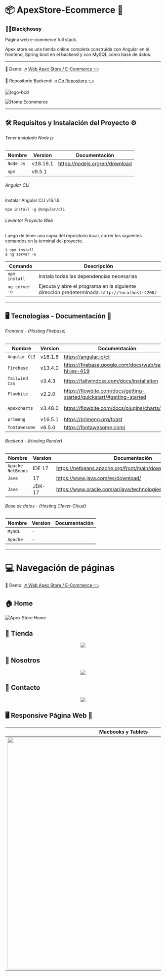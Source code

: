 
#  📦 ApexStore-Ecommerce 🛒
### 🧑‍💻Blackjhossy 
<p>Página web e-commerce full stack.</p>
<p>Apex store es una tienda online completa construida con Angular en el frontend, Spring boot en el backend y con MySQL como base de datos.</p>

<hr>
<p>📌 Demo: <a href='https://e-commerce-ac291.web.app/' target='_blank'>↗️ Web Apex Store / E-Commerce 👈<a/></p>
<p>📌 Repositorio Backend: <a href='https://github.com/Jhossymarbalderrama/ApexStore-Ecommerce-Backend' target='_blank'>↗️ Go Repository 👈<a/></p>

 ![logo-bcd](https://github.com/user-attachments/assets/3a7fa995-3f08-4bf4-ab98-ce6df5d79fba)
<p align="center">

  ![Home Ecommerce](https://github.com/user-attachments/assets/ee009afc-f475-4424-8fa9-10e0a07cb447)
  
</p>
<hr>
  
##   🛠️ Requisitos y Instalación del Proyecto ⚙️

###### Tener instalado Node js

| Nombre | Version | Documentación |
| --- | --- | --- |
| `Node Js` | v18.16.1 | https://nodejs.org/en/download |
|  `npm` | v9.5.1  | |

###### Angular CLI 

Instalar Angular CLI  v16.1.8
```
npm install -g @angular/cli
```

###### Levantar Proyecto Web
Luego de tener una copia del repositorio local, correr los siguentes comandos en la terminal del proyecto. 

```
$ npm install
$ ng server -o 
```

| Comando | Descripción |
| --- | --- |
| `npm install` | Instala todas las dependencias necesarias |
| `ng server -o` | Ejecuta y abre el programa en la siguiente dirección predeterminada: `http://localhost:4200/` |

<hr>

##  🖥️ Tecnologías - Documentación  📱

###### Frontend - (Hosting Firebase)
| Nombre | Version | Documentación | Descripción |
| --- | --- | --- | --- |
| `Angular CLI` |  v16.1.8 | https://angular.io/cli |
| `Firebase` | v13.4.0 | https://firebase.google.com/docs/web/setup?hl=es-419 |
| `Tailwind Css` |  v3.4.3 | https://tailwindcss.com/docs/installation |
| `Flowbite` |  v2.2.0 | https://flowbite.com/docs/getting-started/quickstart/#getting-started |
| `Apexcharts` | v3.48.0 | https://flowbite.com/docs/plugins/charts/ | (Recomendacion de Flowbite) |
| `primeng` |  v16.5.1 | https://primeng.org/toast |
| `fontawesome` |  v6.5.0 | https://fontawesome.com/ |
  
###### Backend - (Hosting Render)

| Nombre | Version | Documentación |
| --- | --- | --- |
| `Apache NetBeans` |  IDE 17 | https://netbeans.apache.org/front/main/download/archive/ |
| `Java` | 17 | https://www.java.com/es/download/ |
| `Java` | JDK-17 | https://www.oracle.com/ar/java/technologies/downloads/#java17 |

###### Base de datos - (Hosting Clever-Cloud)
| Nombre | Version | Documentación |
| --- | --- | --- |
| `MySQL` |  - |  |
| `Apache` | - | |

<hr>

# 💻 Navegación de páginas
<p>📌 Demo: <a href='https://e-commerce-ac291.web.app/' target='_blank'>↗️ Web Apex Store / E-Commerce 👈<a/></p>

## 🏠 Home 
<p align="center">
  
  ![Apex Store Home](https://github.com/user-attachments/assets/f03dd299-cb15-45d0-a530-c6d65a90b106)
</p>

## 🏪 Tienda 
<p align="center">
  <img src='https://github.com/user-attachments/assets/f2f70973-314e-44e6-85f2-637352c7382e'/>
</p>

## 🏬 Nosotros  
<p align="center">
  <img src='https://github.com/user-attachments/assets/7c49c618-0b4e-4a62-aae3-0ae23e772548'/>
</p>

## 📠 Contacto
<p align="center">
  <img src='https://github.com/user-attachments/assets/7e1ccac4-041e-4b99-8962-76ab8e0212db'/>
</p>

##  🖥️ Responsive Página Web 📱

| Macbooks y Tablets  | Smartphones |
| ------------- | ------------- |
| <img src='https://github.com/user-attachments/assets/9b7a7337-16c2-4613-867b-08fd80007c7d' width="750px" height="auto" /> |  <img src='https://github.com/user-attachments/assets/1d4c5e7c-b0e3-4624-8efd-3316ea9a48f9' width="100%" height="100%" />  |



